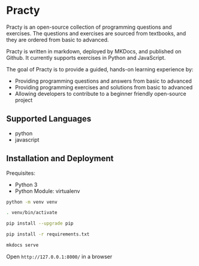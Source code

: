 # Practy

Practy is an open-source collection of programming questions and exercises. The questions and exercises are sourced from textbooks, and they are ordered from basic to advanced.

Practy is written in markdown, deployed by MKDocs, and published on Github. It currently supports exercises in Python and JavaScript.

The goal of Practy is to provide a guided, hands-on learning experience by:

* Providing programming questions and answers from basic to advanced
* Providing programming exercises and solutions from basic to advanced
* Allowing developers to contribute to a beginner friendly open-source project

## Supported Languages

* python
* javascript

## Installation and Deployment

Prequisites:

* Python 3
* Python Module: virtualenv

```bash
python -m venv venv

. venv/bin/activate

pip install --upgrade pip

pip install -r requirements.txt

mkdocs serve
```

Open `http://127.0.0.1:8000/` in a browser
